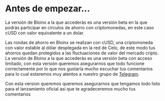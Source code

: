 # Antes de empezar...

La versión de Bloinx a la que accederás es una versión beta en la que podrás participar en círculos de ahorro con criptomonedas, en este caso cUSD con valor equivalente a un dolar.

Las rondas de ahorro en Bloinx se realizan con cUSD, una criptomoneda con valor estable al dólar desplegada en la red de Celo, de este modo tus ahorros quedan protegidos a las fluctuaciones de valor del mercado cripto. La versión de Bloinx a la que accederás es una versión beta con acceso limitado, con esta versión queremos asegurarnos que todo funcione correctamente por lo que nos gustaría mucho escuchar tus comentarios para lo cual estaremos muy atentos a nuestro grupo de [Telegram](https://t.me/bloinx).

Con esta version queremos queremos asegurarnos que tengamos todo listo para el lanzamiento oficial asi que te agradeceremos mucho tus comentarios
